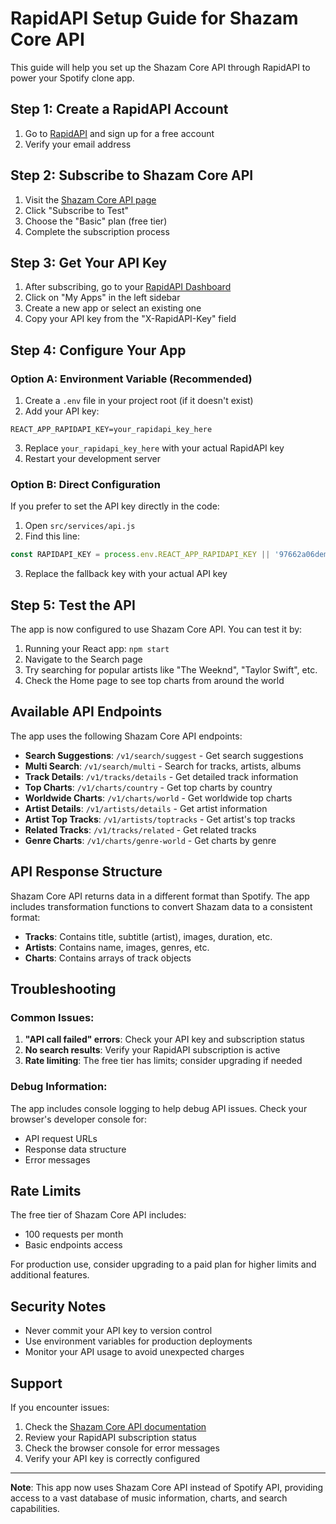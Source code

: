 # RapidAPI Setup Guide for Shazam Core API

This guide will help you set up the Shazam Core API through RapidAPI to power your Spotify clone app.

## Step 1: Create a RapidAPI Account

1. Go to [RapidAPI](https://rapidapi.com/) and sign up for a free account
2. Verify your email address

## Step 2: Subscribe to Shazam Core API

1. Visit the [Shazam Core API page](https://rapidapi.com/ytdlfree/api/shazam-core/)
2. Click "Subscribe to Test"
3. Choose the "Basic" plan (free tier)
4. Complete the subscription process

## Step 3: Get Your API Key

1. After subscribing, go to your [RapidAPI Dashboard](https://rapidapi.com/hub)
2. Click on "My Apps" in the left sidebar
3. Create a new app or select an existing one
4. Copy your API key from the "X-RapidAPI-Key" field

## Step 4: Configure Your App

### Option A: Environment Variable (Recommended)

1. Create a `.env` file in your project root (if it doesn't exist)
2. Add your API key:

```env
REACT_APP_RAPIDAPI_KEY=your_rapidapi_key_here
```

3. Replace `your_rapidapi_key_here` with your actual RapidAPI key
4. Restart your development server

### Option B: Direct Configuration

If you prefer to set the API key directly in the code:

1. Open `src/services/api.js`
2. Find this line:
```javascript
const RAPIDAPI_KEY = process.env.REACT_APP_RAPIDAPI_KEY || '97662a06demshca44d10c6fcc87bp19f112jsn1eecb4148ef9';
```
3. Replace the fallback key with your actual API key

## Step 5: Test the API

The app is now configured to use Shazam Core API. You can test it by:

1. Running your React app: `npm start`
2. Navigate to the Search page
3. Try searching for popular artists like "The Weeknd", "Taylor Swift", etc.
4. Check the Home page to see top charts from around the world

## Available API Endpoints

The app uses the following Shazam Core API endpoints:

- **Search Suggestions**: `/v1/search/suggest` - Get search suggestions
- **Multi Search**: `/v1/search/multi` - Search for tracks, artists, albums
- **Track Details**: `/v1/tracks/details` - Get detailed track information
- **Top Charts**: `/v1/charts/country` - Get top charts by country
- **Worldwide Charts**: `/v1/charts/world` - Get worldwide top charts
- **Artist Details**: `/v1/artists/details` - Get artist information
- **Artist Top Tracks**: `/v1/artists/toptracks` - Get artist's top tracks
- **Related Tracks**: `/v1/tracks/related` - Get related tracks
- **Genre Charts**: `/v1/charts/genre-world` - Get charts by genre

## API Response Structure

Shazam Core API returns data in a different format than Spotify. The app includes transformation functions to convert Shazam data to a consistent format:

- **Tracks**: Contains title, subtitle (artist), images, duration, etc.
- **Artists**: Contains name, images, genres, etc.
- **Charts**: Contains arrays of track objects

## Troubleshooting

### Common Issues:

1. **"API call failed" errors**: Check your API key and subscription status
2. **No search results**: Verify your RapidAPI subscription is active
3. **Rate limiting**: The free tier has limits; consider upgrading if needed

### Debug Information:

The app includes console logging to help debug API issues. Check your browser's developer console for:
- API request URLs
- Response data structure
- Error messages

## Rate Limits

The free tier of Shazam Core API includes:
- 100 requests per month
- Basic endpoints access

For production use, consider upgrading to a paid plan for higher limits and additional features.

## Security Notes

- Never commit your API key to version control
- Use environment variables for production deployments
- Monitor your API usage to avoid unexpected charges

## Support

If you encounter issues:
1. Check the [Shazam Core API documentation](https://rapidapi.com/ytdlfree/api/shazam-core/)
2. Review your RapidAPI subscription status
3. Check the browser console for error messages
4. Verify your API key is correctly configured

---

**Note**: This app now uses Shazam Core API instead of Spotify API, providing access to a vast database of music information, charts, and search capabilities. 